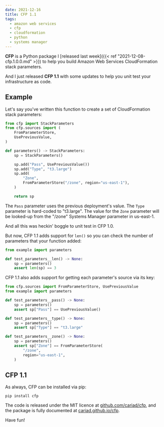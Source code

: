 ```yaml
---
date: 2021-12-16
title: CFP 1.1
tags:
  - amazon web services
  - cfp
  - cloudformation
  - python
  - systems manager
---
```


**CFP** is a Python package I [released last week]({{< ref "2021-12-08-cfp.1.0.0.md" >}}) to help you build Amazon Web Services CloudFormation stack parameters.

And I just released **CFP 1.1** with some updates to help you unit test your infrastructure as code.

<!--more-->

## Example

Let's say you've written this function to create a set of CloudFormation stack parameters:

```python
from cfp import StackParameters
from cfp.sources import (
    FromParameterStore,
    UsePreviousValue,
)

def parameters() -> StackParameters:
    sp = StackParameters()

    sp.add("Pass", UsePreviousValue())
    sp.add("Type", "t3.large")
    sp.add(
        "Zone",
        FromParameterStore("/zone", region="us-east-1"),
    )

    return sp
```

The `Pass` parameter uses the previous deployment's value. The `Type` parameter is hard-coded to "t3.large". The value for the `Zone` parameter will be looked-up from the "/zone" Systems Manager parameter in us-east-1.

And all this was heckin' boggle to unit test in CFP 1.0.

But now, CFP 1.1 adds support for `len()` so you can check the number of parameters that your function added:

```python
from example import parameters

def test_parameters__len() -> None:
    sp = parameters()
    assert len(sp) == 3
```

CFP 1.1 also adds support for getting each parameter's source via its key:

```python
from cfp.sources import FromParameterStore, UsePreviousValue
from example import parameters

def test_parameters__pass() -> None:
    sp = parameters()
    assert sp["Pass"] == UsePreviousValue()

def test_parameters__type() -> None:
    sp = parameters()
    assert sp["Type"] == "t3.large"

def test_parameters__zone() -> None:
    sp = parameters()
    assert sp["Zone"] == FromParameterStore(
        "/zone",
        region="us-east-1",
    )
```

## CFP 1.1

As always, CFP can be installed via pip:

```shell
pip install cfp
```

The code is released under the MIT licence at [github.com/cariad/cfp](https://github.com/cariad/cfp), and the package is fully documented at [cariad.github.io/cfp](https://cariad.github.io/cfp).

Have fun!

